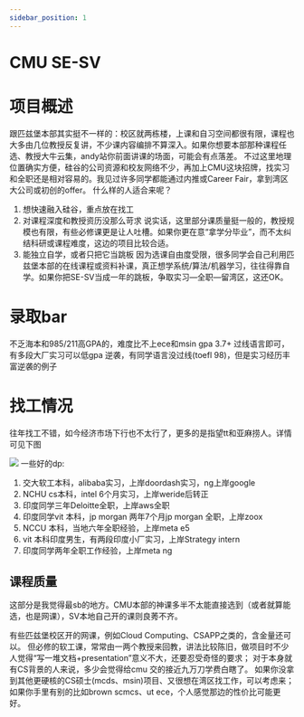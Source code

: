 ```yaml
---
sidebar_position: 1
---
```

# CMU SE-SV

# 项目概述
跟匹兹堡本部其实挺不一样的：校区就两栋楼，上课和自习空间都很有限，课程也大多由几位教授反复讲，不少课内容编排不算深入。如果你想要本部那种课程任选、教授大牛云集，andy站你前面讲课的场面，可能会有点落差。
不过这里地理位置确实方便，硅谷的公司资源和校友网络不少，再加上CMU这块招牌，找实习和全职还是相对容易的。我见过许多同学都能通过内推或Career Fair，拿到湾区大公司或初创的offer。
什么样的人适合来呢？
1. 想快速融入硅谷，重点放在找工
2. 对课程深度和教授资历没那么苛求
说实话，这里部分课质量挺一般的，教授规模也有限，有些必修课更是让人吐槽。如果你更在意“拿学分毕业”，而不太纠结科研或课程难度，这边的项目比较合适。
3. 能独立自学，或者只把它当跳板
因为选课自由度受限，很多同学会自己利用匹兹堡本部的在线课程或资料补课，真正想学系统/算法/机器学习，往往得靠自学。如果你把SE-SV当成一年的跳板，争取实习—全职—留湾区，这还OK。


# 录取bar 
不乏海本和985/211高GPA的，难度比不上ece和msin
gpa 3.7+ 过线语言即可，有多段大厂实习可以低gpa 逆袭，有同学语言没过线(toefl 98)，但是实习经历丰富逆袭的例子
# 找工情况
往年找工不错，如今经济市场下行也不太行了，更多的是指望tt和亚麻捞人。详情可见下图

![](/img/sesvcarrer.png)
一些好的dp:
1. 交大软工本科，alibaba实习，上岸doordash实习，ng上岸google
2. NCHU cs本科，intel 6个月实习，上岸weride后转正
3. 印度同学三年Deloitte全职，上岸aws全职
4. 印度同学vit 本科，jp morgan 两年7个月jp morgan 全职，上岸zoox
5. NCCU 本科，当地六年全职经验，上岸meta e5
6. vit 本科印度男生，有两段印度小厂实习，上岸Strategy intern
7. 印度同学两年全职工作经验，上岸meta ng

## 课程质量
这部分是我觉得最sb的地方。CMU本部的神课多半不太能直接选到（或者就算能选，也是网课），SV本地自己开的课则良莠不齐。

有些匹兹堡校区开的网课，例如Cloud Computing、CSAPP之类的，含金量还可以。
但必修的软工课，常常由一两个教授来回教，讲法比较陈旧，做项目时不少人觉得“写一堆文档+presentation”意义不大，还要忍受奇怪的要求；
对于本身就有CS背景的人来说，多少会觉得给cmu 交的接近九万刀学费白瞎了。
如果你没拿到其他更硬核的CS硕士(mcds、msin)项目、又很想在湾区找工作，可以考虑来；如果你手里有别的比如brown scmcs、ut ece，个人感觉那边的性价比可能更好。